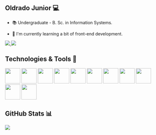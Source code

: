 ## Oldrado Junior 💻

- 📚 Undergraduate - B. Sc. in Information Systems.
<!-- - 🔭 Work as a back-end developer. -->
- 🌱 I'm currently learning a bit of front-end development.

<div>
<a href="https://www.linkedin.com/in/oldrado-junior" target="_blank">
  <img src="https://img.shields.io/badge/-LinkedIn-%230077B5?style=for-the-badge&logo=linkedin&logoColor=white">
</a>
<a href="mailto:oldradojunior@gmail.com" target="_blank">
  <img src="https://img.shields.io/badge/Gmail-D14836?style=for-the-badge&logo=gmail&logoColor=white">
</a>
</div>

## Technologies & Tools 🧰

<code><img src="https://cdn.jsdelivr.net/gh/devicons/devicon/icons/html5/html5-original-wordmark.svg" width="50" height="50" /></code>
<code><img src="https://cdn.jsdelivr.net/gh/devicons/devicon/icons/css3/css3-original-wordmark.svg" width="50" height="50" /></code>
<code><img src="https://cdn.jsdelivr.net/gh/devicons/devicon/icons/javascript/javascript-original.svg" width="50" height="50" /></code>
<code><img src="https://cdn.jsdelivr.net/gh/devicons/devicon/icons/typescript/typescript-plain.svg" width="50" height="50" /></code>
<code><img src="https://cdn.jsdelivr.net/gh/devicons/devicon/icons/react/react-original.svg" width="50" height="50" /></code>
<code><img src="https://cdn.jsdelivr.net/gh/devicons/devicon/icons/nodejs/nodejs-original-wordmark.svg" width="50" height="50" /></code>
<code><img src="https://cdn.jsdelivr.net/gh/devicons/devicon/icons/php/php-original.svg" width="50" height="50" /></code>
<code><img src="https://cdn.jsdelivr.net/gh/devicons/devicon/icons/laravel/laravel-plain.svg" width="50" height="50" /></code>
<code><img src="https://cdn.jsdelivr.net/gh/devicons/devicon/icons/mysql/mysql-original-wordmark.svg" width="50" height="50" /></code>
<code><img src="https://cdn.jsdelivr.net/gh/devicons/devicon/icons/mongodb/mongodb-original-wordmark.svg" width="50" height="50" /></code>
<code><img src="https://cdn.jsdelivr.net/gh/devicons/devicon/icons/git/git-original.svg" width="50" height="50" /></code>

## GitHub Stats 📊

<img src="https://github-readme-stats.vercel.app/api/top-langs/?username=oldrado-jr&theme=dracula"/>

<!--
**oldrado-jr/oldrado-jr** is a ✨ _special_ ✨ repository because its `README.md` (this file) appears on your GitHub profile.

Here are some ideas to get you started:

- 🔭 I’m currently working on ...
- 🌱 I’m currently learning ...
- 👯 I’m looking to collaborate on ...
- 🤔 I’m looking for help with ...
- 💬 Ask me about ...
- 📫 How to reach me: ...
- 😄 Pronouns: ...
- ⚡ Fun fact: ...
-->
